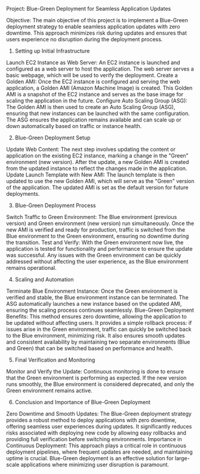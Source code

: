 
Project: Blue-Green Deployment for Seamless Application Updates

Objective:
The main objective of this project is to implement a Blue-Green deployment strategy to enable seamless application updates with zero downtime. This approach minimizes risk during updates and ensures that users experience no disruption during the deployment process.

1. Setting up Initial Infrastructure

Launch EC2 Instance as Web Server:
An EC2 instance is launched and configured as a web server to host the application.
The web server serves a basic webpage, which will be used to verify the deployment.
Create a Golden AMI:
Once the EC2 instance is configured and serving the web application, a Golden AMI (Amazon Machine Image) is created.
This Golden AMI is a snapshot of the EC2 instance and serves as the base image for scaling the application in the future.
Configure Auto Scaling Group (ASG):
The Golden AMI is then used to create an Auto Scaling Group (ASG), ensuring that new instances can be launched with the same configuration.
The ASG ensures the application remains available and can scale up or down automatically based on traffic or instance health.

2. Blue-Green Deployment Setup

Update Web Content:
The next step involves updating the content or application on the existing EC2 instance, marking a change in the "Green" environment (new version).
After the update, a new Golden AMI is created from the updated instance to reflect the changes made in the application.
Update Launch Template with New AMI:
The launch template is then updated to use the new Golden AMI, which will serve as the "Green" version of the application.
The updated AMI is set as the default version for future deployments.

3. Blue-Green Deployment Process

Switch Traffic to Green Environment:
The Blue environment (previous version) and Green environment (new version) run simultaneously.
Once the new AMI is verified and ready for production, traffic is switched from the Blue environment to the Green environment, ensuring no downtime during the transition.
Test and Verify:
With the Green environment now live, the application is tested for functionality and performance to ensure the update was successful.
Any issues with the Green environment can be quickly addressed without affecting the user experience, as the Blue environment remains operational.

4. Scaling and Automation

Terminate Blue Environment Instance:
Once the Green environment is verified and stable, the Blue environment instance can be terminated.
The ASG automatically launches a new instance based on the updated AMI, ensuring the scaling process continues seamlessly.
Blue-Green Deployment Benefits:
This method ensures zero downtime, allowing the application to be updated without affecting users.
It provides a simple rollback process: if issues arise in the Green environment, traffic can quickly be switched back to the Blue environment, minimizing risk.
It also ensures smooth updates and consistent availability by maintaining two separate environments (Blue and Green) that can be switched based on performance and health.

5. Final Verification and Monitoring

Monitor and Verify the Update:
Continuous monitoring is done to ensure that the Green environment is performing as expected.
If the new version runs smoothly, the Blue environment is considered deprecated, and only the Green environment remains active.

6. Conclusion and Importance of Blue-Green Deployment

Zero Downtime and Smooth Updates:
The Blue-Green deployment strategy provides a robust method to deploy applications with zero downtime, offering seamless user experiences during updates.
It significantly reduces risks associated with deploying new code by allowing easy rollbacks and providing full verification before switching environments.
Importance in Continuous Deployment:
This approach plays a critical role in continuous deployment pipelines, where frequent updates are needed, and maintaining uptime is crucial.
Blue-Green deployment is an effective solution for large-scale applications where minimizing user disruption is paramount.
